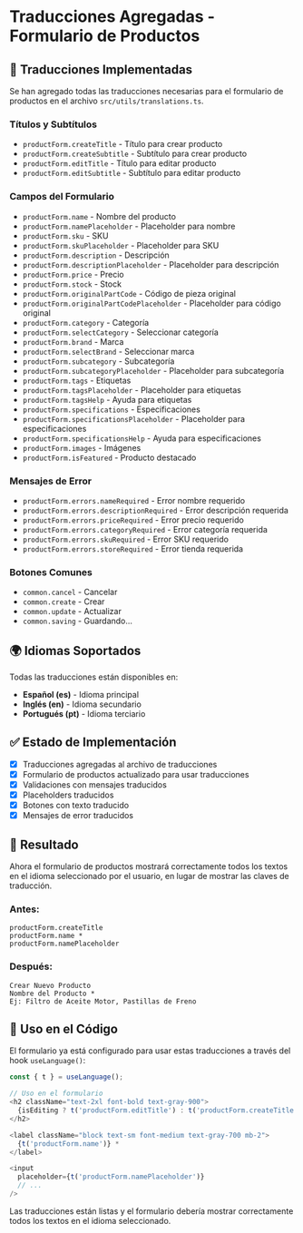# Traducciones Agregadas - Formulario de Productos

## 📝 **Traducciones Implementadas**

Se han agregado todas las traducciones necesarias para el formulario de productos en el archivo `src/utils/translations.ts`.

### **Títulos y Subtítulos**
- `productForm.createTitle` - Título para crear producto
- `productForm.createSubtitle` - Subtítulo para crear producto
- `productForm.editTitle` - Título para editar producto
- `productForm.editSubtitle` - Subtítulo para editar producto

### **Campos del Formulario**
- `productForm.name` - Nombre del producto
- `productForm.namePlaceholder` - Placeholder para nombre
- `productForm.sku` - SKU
- `productForm.skuPlaceholder` - Placeholder para SKU
- `productForm.description` - Descripción
- `productForm.descriptionPlaceholder` - Placeholder para descripción
- `productForm.price` - Precio
- `productForm.stock` - Stock
- `productForm.originalPartCode` - Código de pieza original
- `productForm.originalPartCodePlaceholder` - Placeholder para código original
- `productForm.category` - Categoría
- `productForm.selectCategory` - Seleccionar categoría
- `productForm.brand` - Marca
- `productForm.selectBrand` - Seleccionar marca
- `productForm.subcategory` - Subcategoría
- `productForm.subcategoryPlaceholder` - Placeholder para subcategoría
- `productForm.tags` - Etiquetas
- `productForm.tagsPlaceholder` - Placeholder para etiquetas
- `productForm.tagsHelp` - Ayuda para etiquetas
- `productForm.specifications` - Especificaciones
- `productForm.specificationsPlaceholder` - Placeholder para especificaciones
- `productForm.specificationsHelp` - Ayuda para especificaciones
- `productForm.images` - Imágenes
- `productForm.isFeatured` - Producto destacado

### **Mensajes de Error**
- `productForm.errors.nameRequired` - Error nombre requerido
- `productForm.errors.descriptionRequired` - Error descripción requerida
- `productForm.errors.priceRequired` - Error precio requerido
- `productForm.errors.categoryRequired` - Error categoría requerida
- `productForm.errors.skuRequired` - Error SKU requerido
- `productForm.errors.storeRequired` - Error tienda requerida

### **Botones Comunes**
- `common.cancel` - Cancelar
- `common.create` - Crear
- `common.update` - Actualizar
- `common.saving` - Guardando...

## 🌍 **Idiomas Soportados**

Todas las traducciones están disponibles en:
- **Español (es)** - Idioma principal
- **Inglés (en)** - Idioma secundario
- **Portugués (pt)** - Idioma terciario

## ✅ **Estado de Implementación**

- [x] Traducciones agregadas al archivo de traducciones
- [x] Formulario de productos actualizado para usar traducciones
- [x] Validaciones con mensajes traducidos
- [x] Placeholders traducidos
- [x] Botones con texto traducido
- [x] Mensajes de error traducidos

## 🎯 **Resultado**

Ahora el formulario de productos mostrará correctamente todos los textos en el idioma seleccionado por el usuario, en lugar de mostrar las claves de traducción.

### **Antes:**
```
productForm.createTitle
productForm.name *
productForm.namePlaceholder
```

### **Después:**
```
Crear Nuevo Producto
Nombre del Producto *
Ej: Filtro de Aceite Motor, Pastillas de Freno
```

## 🔧 **Uso en el Código**

El formulario ya está configurado para usar estas traducciones a través del hook `useLanguage()`:

```typescript
const { t } = useLanguage();

// Uso en el formulario
<h2 className="text-2xl font-bold text-gray-900">
  {isEditing ? t('productForm.editTitle') : t('productForm.createTitle')}
</h2>

<label className="block text-sm font-medium text-gray-700 mb-2">
  {t('productForm.name')} *
</label>

<input
  placeholder={t('productForm.namePlaceholder')}
  // ...
/>
```

Las traducciones están listas y el formulario debería mostrar correctamente todos los textos en el idioma seleccionado.
